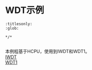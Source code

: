 # WDT示例


```{toctree}
:titlesonly:
:glob:

*/*


```

本例程基于HCPU，使用到IWDT和WDT1。\
[IWDT](./iwdt/README.md)\
[WDT1](./wdt1/README.md)
